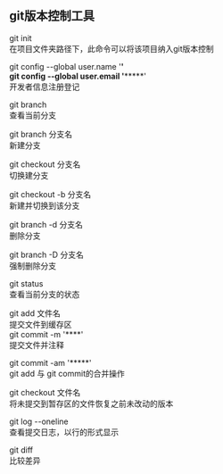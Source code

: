 ## git版本控制工具
git init<br/>
在项目文件夹路径下，此命令可以将该项目纳入git版本控制

git config --global user.name '****'<br/>
git config --global user.email '*********'<br/>
开发者信息注册登记

git branch<br/>
查看当前分支

git branch 分支名<br/>
新建分支

git checkout 分支名<br/>
切换建分支

git checkout -b 分支名<br/>
新建并切换到该分支

git branch -d 分支名<br/>
删除分支

git branch -D 分支名<br/>
强制删除分支

git status<br/>
查看当前分支的状态

git add 文件名<br/>
提交文件到缓存区<br>
git commit -m '****'<br/>
提交文件并注释

git commit -am '*****'<br/>
git add 与 git commit的合并操作

git checkout 文件名<br/>
将未提交到暂存区的文件恢复之前未改动的版本

git log --oneline<br/>
查看提交日志，以行的形式显示

git diff<br/>
比较差异